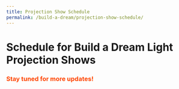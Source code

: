 ```yaml
---
title: Projection Show Schedule
permalink: /build-a-dream/projection-show-schedule/
---
```


# Schedule for Build a Dream Light Projection Shows
### <font color="orangered"><b>Stay tuned for more updates!</b></font>



